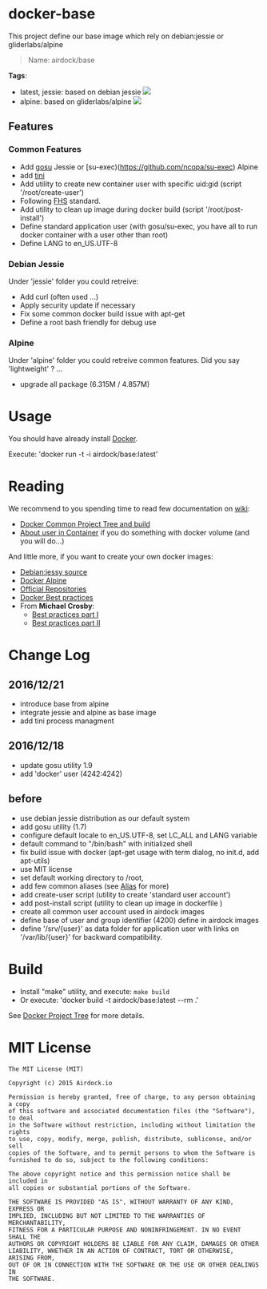 # docker-base

This project define our base image which rely on debian:jessie or gliderlabs/alpine

> Name: airdock/base

**Tags**:
 - latest, jessie: based on debian jessie [![](https://images.microbadger.com/badges/image/airdock/base:jessie.svg)](https://microbadger.com/images/airdock/base:jessie "Get your own version badge on microbadger.com")
 - alpine: based on gliderlabs/alpine [![](https://images.microbadger.com/badges/image/airdock/base:alpine.svg)](https://microbadger.com/images/airdock/base:alpine "Get your own image badge on microbadger.com")


## Features

### Common Features

 - Add [gosu](https://github.com/tianon/gosu) Jessie or [su-exec)(https://github.com/ncopa/su-exec) Alpine
 - add [tini](https://github.com/krallin/tini)
 - Add utility to create new container user with specific uid:gid (script '/root/create-user')
 - Following [FHS](http://refspecs.linuxfoundation.org/FHS_3.0/fhs-3.0.pdf) standard.
 - Add utility to clean up image during docker build (script '/root/post-install')
 - Define standard application user (with gosu/su-exec, you have all to run docker container with a user other than root)
 - Define LANG to en_US.UTF-8

### Debian Jessie

Under 'jessie' folder you could retreive:

 - Add curl (often used ...)
 - Apply security update if necessary
 - Fix some common docker build issue with apt-get
 - Define a root bash friendly for debug use

### Alpine

Under 'alpine' folder you could retreive common features. Did you say 'lightweight' ? ...
 - upgrade all package (6.315M / 4.857M)

# Usage

You should have already install [Docker](https://www.docker.com/).

Execute: 'docker run -t -i  airdock/base:latest'

# Reading

We recommend to you spending time to read few documentation on [wiki](https://github.com/airdock-io/docker-base/wiki):
- [Docker Common Project Tree and build](https://github.com/airdock-io/docker-base/wiki/Docker-Project-Tree)
- [About user in Container](https://github.com/airdock-io/docker-base/wiki/How-Managing-user-in-docker-container) if you do something with docker volume (and you will do...)

And little more, if you want to create your own docker images:

- [Debian:jessy source](https://github.com/tianon/docker-brew-debian/tree/b6b91ab925802aff7b832127c278aba23d88d3d1/jessie)
- [Docker Alpine](https://github.com/gliderlabs/docker-alpine)
- [Official Repositories](http://docs.docker.com/docker-hub/official_repos/)
- [Docker Best practices](http://docs.docker.com/articles/dockerfile_best-practices/)
- From **Michael Crosby**:
	- [Best practices part I](http://crosbymichael.com/dockerfile-best-practices.html)
	- [Best practices part II](http://crosbymichael.com/dockerfile-best-practices-take-2.html)



# Change Log

## 2016/12/21
- introduce base from alpine
- integrate jessie and alpine as base image
- add tini process managment

## 2016/12/18

- update gosu utility 1.9
- add 'docker' user (4242:4242)

## before

- use debian jessie distribution as our default system
- add gosu utility (1.7)
- configure default locale to en_US.UTF-8, set LC_ALL and LANG variable
- default command to "/bin/bash" with initialized shell
- fix build issue with docker (apt-get usage with term dialog, no init.d, add apt-utils)
- use MIT license
- set default working directory to /root,
- add few common aliases (see [Alias](http://www.cyberciti.biz/tips/bash-aliases-mac-centos-linux-unix.html) for more)
- add create-user script (utility to create 'standard user account')
- add post-install script (utility to clean up image in dockerfile )
- create all common user account used in airdock images
- define base of user and group identifier (4200) define in airdock images
- define '/srv/{user}' as data folder for application user with links on '/var/lib/{user}' for backward compatibility.

# Build

- Install "make" utility, and execute: `make build`
- Or execute: 'docker build -t airdock/base:latest --rm .'

See [Docker Project Tree](https://github.com/airdock-io/docker-base/wiki/Docker-Project-Tree) for more details.


# MIT License

```
The MIT License (MIT)

Copyright (c) 2015 Airdock.io

Permission is hereby granted, free of charge, to any person obtaining a copy
of this software and associated documentation files (the "Software"), to deal
in the Software without restriction, including without limitation the rights
to use, copy, modify, merge, publish, distribute, sublicense, and/or sell
copies of the Software, and to permit persons to whom the Software is
furnished to do so, subject to the following conditions:

The above copyright notice and this permission notice shall be included in
all copies or substantial portions of the Software.

THE SOFTWARE IS PROVIDED "AS IS", WITHOUT WARRANTY OF ANY KIND, EXPRESS OR
IMPLIED, INCLUDING BUT NOT LIMITED TO THE WARRANTIES OF MERCHANTABILITY,
FITNESS FOR A PARTICULAR PURPOSE AND NONINFRINGEMENT. IN NO EVENT SHALL THE
AUTHORS OR COPYRIGHT HOLDERS BE LIABLE FOR ANY CLAIM, DAMAGES OR OTHER
LIABILITY, WHETHER IN AN ACTION OF CONTRACT, TORT OR OTHERWISE, ARISING FROM,
OUT OF OR IN CONNECTION WITH THE SOFTWARE OR THE USE OR OTHER DEALINGS IN
THE SOFTWARE.
```
